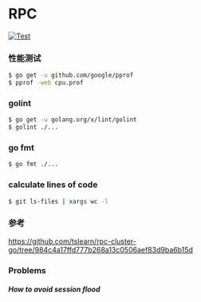 # RPC
[![Test](https://github.com/rpccloud/rpc/workflows/Test/badge.svg)](https://github.com/rpccloud/rpc/actions?query=workflow%3ATest)

### 性能测试
```bash
$ go get -u github.com/google/pprof
$ pprof -web cpu.prof
```

### golint
```bash
$ go get -u golang.org/x/lint/golint
$ golint ./...
```

### go fmt
```bash
$ go fmt ./...
```

### calculate lines of code
```bash
$ git ls-files | xargs wc -l
```

### 参考
https://github.com/tslearn/rpc-cluster-go/tree/984c4a17ffd777b268a13c0506aef83d9ba6b15d

### Problems
##### How to avoid session flood

